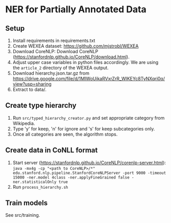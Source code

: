 # NER for Partially Annotated Data

## Setup

1. Install requirements in requirements.txt
2. Create WEXEA dataset: https://github.com/mjstrobl/WEXEA
3. Download CoreNLP: Download CoreNLP (https://stanfordnlp.github.io/CoreNLP/download.html).
4. Adjust upper case variables in python files accordingly. We are using the ``article_2`` directory of the WEXEA output.
5. Download hierarchy.json.tar.gz from https://drive.google.com/file/d/1MIWoUikaRVxrZrR_WlKEYc8TyNXqri0q/view?usp=sharing
6. Extract to data/.

## Create type hierarchy

1. Run ``src/typed_hierarchy_creator.py`` and set appropriate category from Wikipedia.
2. Type 'y' for keep, 'n' for ignore and 's' for keep subcategories only.
3. Once all categories are seen, the algorithm stops.

## Create data in CoNLL format

1. Start server (https://stanfordnlp.github.io/CoreNLP/corenlp-server.html): ``java -mx4g -cp "<path to CoreNLP>/*" edu.stanford.nlp.pipeline.StanfordCoreNLPServer -port 9000 -timeout 15000 -ner.model 4class -ner.applyFineGrained false -ner.statisticalOnly true``
2. Run ``process_hierarchy.sh``

## Train models

See src/training.